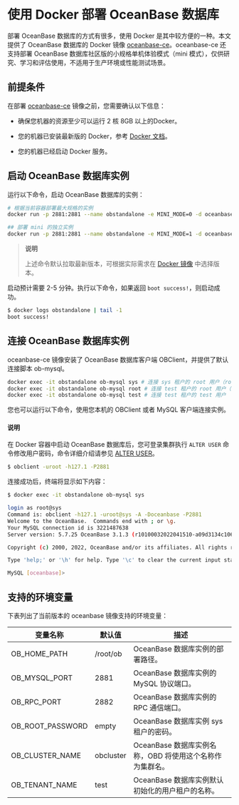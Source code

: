# 使用 Docker 部署 OceanBase 数据库

部署 OceanBase 数据库的方式有很多，使用 Docker 是其中较方便的一种。本文提供了 OceanBase 数据库的 Docker 镜像 [oceanbase-ce](https://hub.docker.com/r/oceanbase/oceanbase-ce)。oceanbase-ce 还支持部署 OceanBase 数据库社区版的小规格单机体验模式（mini 模式），仅供研究、学习和评估使用，不适用于生产环境或性能测试场景。

## 前提条件

在部署 [oceanbase-ce](https://hub.docker.com/r/oceanbase/oceanbase-ce) 镜像之前，您需要确认以下信息：

* 确保您机器的资源至少可以运行 2 核 8GB 以上的Docker。

* 您的机器已安装最新版的 Docker，参考 [Docker 文档](https://docs.docker.com/get-docker/)。

* 您的机器已经启动 Docker 服务。

## 启动 OceanBase 数据库实例

运行以下命令，启动 OceanBase 数据库的实例：

```bash
# 根据当前容器部署最大规格的实例
docker run -p 2881:2881 --name obstandalone -e MINI_MODE=0 -d oceanbase/oceanbase-ce

## 部署 mini 的独立实例
docker run -p 2881:2881 --name obstandalone -e MINI_MODE=1 -d oceanbase/oceanbase-ce
```

> **说明**
>
> 上述命令默认拉取最新版本，可根据实际需求在 [Docker 镜像](https://hub.docker.com/r/oceanbase/oceanbase-ce/tags) 中选择版本。

启动预计需要 2-5 分钟。执行以下命令，如果返回 `boot success!`，则启动成功。

```bash
$ docker logs obstandalone | tail -1
boot success!
```

## 连接 OceanBase 数据库实例

oceanbase-ce 镜像安装了 OceanBase 数据库客户端 OBClient，并提供了默认连接脚本 ob-mysql。

```bash
docker exec -it obstandalone ob-mysql sys # 连接 sys 租户的 root 用户（root@sys）
docker exec -it obstandalone ob-mysql root # 连接 test 租户的 root 用户（root@test）
docker exec -it obstandalone ob-mysql test # 连接 test 租户的 test 用户 （test@test）
```

您也可以运行以下命令，使用您本机的 OBClient 或者 MySQL 客户端连接实例。

<main id="notice" type='explain'>
  <h4>说明</h4>
  <p>在 Docker 容器中启动 OceanBase 数据库后，您可登录集群执行 <code>ALTER USER</code> 命令修改用户密码，命令详细介绍请参见 <a href='../../1400.developer-guide/700.sql-reference/500.sql-statements/1000.alter-user.md'>ALTER USER</a>。</p>
</main>

```bash
$ obclient -uroot -h127.1 -P2881
```

连接成功后，终端将显示如下内容：

```bash
$ docker exec -it obstandalone ob-mysql sys

login as root@sys
Command is: obclient -h127.1 -uroot@sys -A -Doceanbase -P2881
Welcome to the OceanBase.  Commands end with ; or \g.
Your MySQL connection id is 3221487638
Server version: 5.7.25 OceanBase 3.1.3 (r10100032022041510-a09d3134c10665f03fd56d7f8bdd413b2b771977) (Built Apr 15 2022 02:16:22)

Copyright (c) 2000, 2022, OceanBase and/or its affiliates. All rights reserved.

Type 'help;' or '\h' for help. Type '\c' to clear the current input statement.

MySQL [oceanbase]>
```

## 支持的环境变量

下表列出了当前版本的 oceanbase 镜像支持的环境变量：

|       变量名称       |   默认值    |                 描述                  |
|------------------|----------|-------------------------------------|
| OB_HOME_PATH     | /root/ob | OceanBase 数据库实例的部署路径。               |
| OB_MYSQL_PORT    | 2881     | OceanBase 数据库实例的 MySQL 协议端口。        |
| OB_RPC_PORT      | 2882     | OceanBase 数据库实例的 RPC 通信端口。          |
| OB_ROOT_PASSWORD | empty    | OceanBase 数据库实例 sys 租户的密码。          |
| OB_CLUSTER_NAME  | obcluster  | OceanBase 数据库实例名称，OBD 将使用这个名称作为集群名。 |
| OB_TENANT_NAME   | test     | OceanBase 数据库实例默认初始化的用户租户的名称。       |

